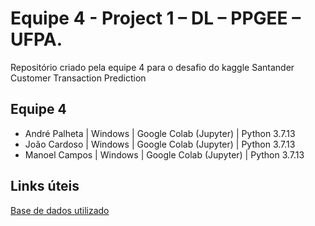 # Equipe 4 - Project 1 – DL – PPGEE – UFPA.
Repositório criado pela equipe 4 para o desafio do kaggle Santander Customer Transaction Prediction

## Equipe 4		
* André	Palheta | Windows |	Google Colab (Jupyter) | Python 3.7.13
* João	Cardoso	| Windows |	Google Colab (Jupyter) | Python 3.7.13
* Manoel Campos	| Windows |	Google Colab (Jupyter) | Python 3.7.13

## Links úteis
[Base de dados utilizado](https://www.kaggle.com/competitions/santander-customer-transaction-prediction)
